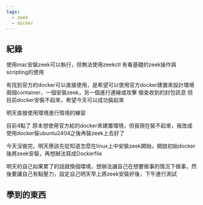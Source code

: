 ```yaml
---
tags:
  - zeek
  - docker
---
```

## 紀錄
使用mac安裝zeek可以執行，但無法使用zeekctl
有看基礎的zeek操作與scripting的使用

有找到官方的docker可以直接使用，是希望可以使用官方docker建置來設計環境
兩個container，一個安裝zeek，另一個進行連線或攻擊
檢查收到的封包訊息
但目前docker安裝不起來，希望今天可以成功裝起來

明天直接使用環境進行情境的練習

目前4點了
原本想使用官方給的docker來建置環境，但我現在裝不起來，我改成使用docker裝ubuntu2404之後再裝zeek上去好了

今天沒做完，明天應該先從知道怎麼在linux上中安裝zeek開始，開啟初始docker後將zeek安裝，再想辦法寫成Dockerfile

明天的自己如果累了的話就換個環境，想辦法讓自己在想要做事的情況下做事，然後要讓自己有點壓力，設定自己明天早上將zeek安裝好後，下午進行測試

## 學到的東西
